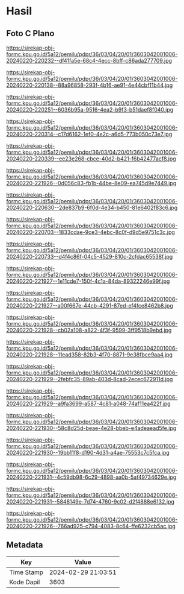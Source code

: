 # Hasil

## Foto C Plano

https://sirekap-obj-formc.kpu.go.id/5a12/pemilu/pdpr/36/03/04/20/01/3603042001006-20240220-220232--df41fa5e-68c4-4ecc-8bff-c86ada277709.jpg

https://sirekap-obj-formc.kpu.go.id/5a12/pemilu/pdpr/36/03/04/20/01/3603042001006-20240220-220138--88a96858-293f-4b16-ae91-4e44cbf11b44.jpg

https://sirekap-obj-formc.kpu.go.id/5a12/pemilu/pdpr/36/03/04/20/01/3603042001006-20240220-220251--6036b95a-9516-4ea2-b9f3-b51daef8f040.jpg

https://sirekap-obj-formc.kpu.go.id/5a12/pemilu/pdpr/36/03/04/20/01/3603042001006-20240220-220314--c17d6162-1ef0-4e2c-a6d5-773b050c73e7.jpg

https://sirekap-obj-formc.kpu.go.id/5a12/pemilu/pdpr/36/03/04/20/01/3603042001006-20240220-220339--ee23e268-cbce-40d2-b421-f6b42477acf8.jpg

https://sirekap-obj-formc.kpu.go.id/5a12/pemilu/pdpr/36/03/04/20/01/3603042001006-20240220-221926--0d056c83-fb1b-44be-8e09-ea745d9e7449.jpg

https://sirekap-obj-formc.kpu.go.id/5a12/pemilu/pdpr/36/03/04/20/01/3603042001006-20240220-220630--2de837b9-6f0d-4e34-b450-81e6402f83c6.jpg

https://sirekap-obj-formc.kpu.go.id/5a12/pemilu/pdpr/36/03/04/20/01/3603042001006-20240220-220703--1833cdae-9ce3-4ebc-8c0f-d9d5e9751c3c.jpg

https://sirekap-obj-formc.kpu.go.id/5a12/pemilu/pdpr/36/03/04/20/01/3603042001006-20240220-220733--d4f4c86f-04c5-4529-810c-2cfdac65538f.jpg

https://sirekap-obj-formc.kpu.go.id/5a12/pemilu/pdpr/36/03/04/20/01/3603042001006-20240220-221927--1e11cde7-150f-4c1a-84da-89322246e99f.jpg

https://sirekap-obj-formc.kpu.go.id/5a12/pemilu/pdpr/36/03/04/20/01/3603042001006-20240220-221927--a00f667e-44cb-4291-87ed-ef4fce8462b8.jpg

https://sirekap-obj-formc.kpu.go.id/5a12/pemilu/pdpr/36/03/04/20/01/3603042001006-20240220-221928--cb02a108-a822-4f3f-9599-3ff9518b9ebd.jpg

https://sirekap-obj-formc.kpu.go.id/5a12/pemilu/pdpr/36/03/04/20/01/3603042001006-20240220-221928--11ead358-82b3-4f70-8871-9e38fbce9aa4.jpg

https://sirekap-obj-formc.kpu.go.id/5a12/pemilu/pdpr/36/03/04/20/01/3603042001006-20240220-221929--2febfc35-89ab-403d-8cad-2ecec672911d.jpg

https://sirekap-obj-formc.kpu.go.id/5a12/pemilu/pdpr/36/03/04/20/01/3603042001006-20240220-221929--a9fa3699-a587-4c81-a048-74af11ea422f.jpg

https://sirekap-obj-formc.kpu.go.id/5a12/pemilu/pdpr/36/03/04/20/01/3603042001006-20240220-221930--58c8d25d-beae-4e28-bbeb-e4adeaead5fe.jpg

https://sirekap-obj-formc.kpu.go.id/5a12/pemilu/pdpr/36/03/04/20/01/3603042001006-20240220-221930--19bb11f8-d190-4d31-a4ae-75553c7c5fca.jpg

https://sirekap-obj-formc.kpu.go.id/5a12/pemilu/pdpr/36/03/04/20/01/3603042001006-20240220-221931--4c59db98-6c29-4898-aa0b-5af49734629e.jpg

https://sirekap-obj-formc.kpu.go.id/5a12/pemilu/pdpr/36/03/04/20/01/3603042001006-20240220-221931--5848149e-7d74-4760-9c02-d2f4888e6132.jpg

https://sirekap-obj-formc.kpu.go.id/5a12/pemilu/pdpr/36/03/04/20/01/3603042001006-20240220-221926--766ad925-c794-4083-8c64-ffe6232cb5ac.jpg


## Metadata

| Key        | Value               |
| ---------- | ------------------- |
| Time Stamp | 2024-02-29 21:03:51 |
| Kode Dapil | 3603                |




